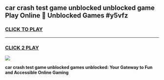 
## car crash test game unblocked unblocked game Play Online 👋 Unblocked Games #y5vfz
<h3>
<a href="https://premium.freeplayer.one?title=car_crash_test_game_unblocked&ref=21F">CLICK TO PLAY</a></h3>
<hr>

<h3>
<a href="https://premium.freeplayer.one?title=car_crash_test_game_unblocked&ref=21F">CLICK 2 PLAY</a>
  
</h3>

<a href="https://premium.freeplayer.one?title=car_crash_test_game_unblocked&ref=21F/"><img src="https://clearcache.store/games.png"></a>


**car crash test game unblocked games unblocked: Your Gateway to Fun and Accessible Online Gaming**
